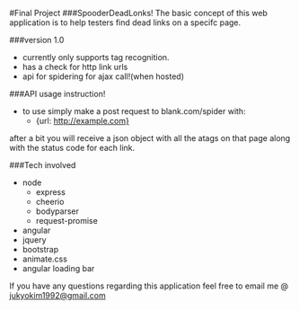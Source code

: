#Final Project
###SpooderDeadLonks!
The basic concept of this web application is to help testers find dead links on a specifc page.

###version 1.0
- currently only supports <a> tag recognition.
- has a check for http link urls
- api for spidering for ajax call!(when hosted)


###API usage instruction!
- to use simply make a post request to blank.com/spider with:
    + {url: http://example.com}

after a bit you will receive a json object with all the atags on that page along with the status code for each link.

###Tech involved
- node
    + express
    + cheerio
    + bodyparser
    + request-promise
- angular
- jquery
- bootstrap
- animate.css
- angular loading bar

If you have any questions regarding this application feel free to email me @ jukyokim1992@gmail.com
